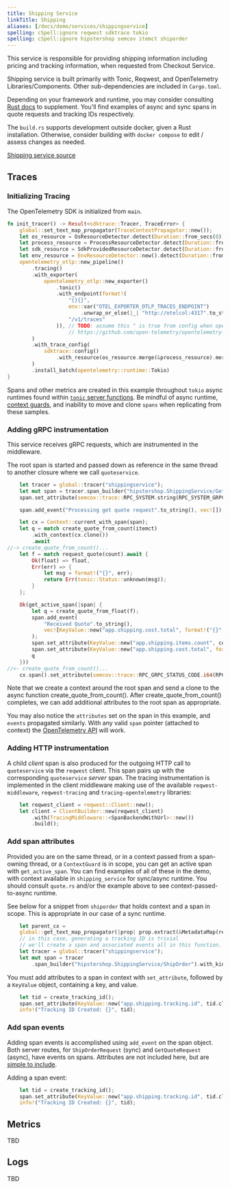 ```yaml
---
title: Shipping Service
linkTitle: Shipping
aliases: [/docs/demo/services/shippingservice]
spelling: cSpell:ignore reqwest sdktrace tokio
spelling: cSpell:ignore hipstershop semcov itemct shiporder
---
```


This service is responsible for providing shipping information including pricing
and tracking information, when requested from Checkout Service.

Shipping service is built primarily with Tonic, Reqwest, and OpenTelemetry
Libraries/Components. Other sub-dependencies are included in `Cargo.toml`.

Depending on your framework and runtime, you may consider consulting
[Rust docs](/docs/instrumentation/rust/) to supplement. You'll find examples of
async and sync spans in quote requests and tracking IDs respectively.

The `build.rs` supports development outside docker, given a Rust installation.
Otherwise, consider building with `docker compose` to edit / assess changes as
needed.

[Shipping service source](https://github.com/open-telemetry/opentelemetry-demo/blob/main/src/shippingservice/)

## Traces

### Initializing Tracing

The OpenTelemetry SDK is initialized from `main`.

```rust
fn init_tracer() -> Result<sdktrace::Tracer, TraceError> {
    global::set_text_map_propagator(TraceContextPropagator::new());
    let os_resource = OsResourceDetector.detect(Duration::from_secs(0));
    let process_resource = ProcessResourceDetector.detect(Duration::from_secs(0));
    let sdk_resource = SdkProvidedResourceDetector.detect(Duration::from_secs(0));
    let env_resource = EnvResourceDetector::new().detect(Duration::from_secs(0));
    opentelemetry_otlp::new_pipeline()
        .tracing()
        .with_exporter(
            opentelemetry_otlp::new_exporter()
                .tonic()
                .with_endpoint(format!(
                    "{}{}",
                    env::var("OTEL_EXPORTER_OTLP_TRACES_ENDPOINT")
                        .unwrap_or_else(|_| "http://otelcol:4317".to_string()),
                    "/v1/traces"
                )), // TODO: assume this ^ is true from config when opentelemetry crate > v0.17.0
                    // https://github.com/open-telemetry/opentelemetry-rust/pull/806 includes the environment variable.
        )
        .with_trace_config(
            sdktrace::config()
                .with_resource(os_resource.merge(&process_resource).merge(&sdk_resource).merge(&env_resource)),
        )
        .install_batch(opentelemetry::runtime::Tokio)
}
```

Spans and other metrics are created in this example throughout `tokio` async
runtimes found within
[`tonic` server functions](https://github.com/hyperium/tonic/blob/master/examples/helloworld-tutorial.md#writing-our-server).
Be mindful of async runtime,
[context guards](https://docs.rs/opentelemetry/latest/opentelemetry/struct.ContextGuard.html),
and inability to move and clone `spans` when replicating from these samples.

### Adding gRPC instrumentation

This service receives gRPC requests, which are instrumented in the middleware.

The root span is started and passed down as reference in the same thread to
another closure where we call `quoteservice`.

```rust
    let tracer = global::tracer("shippingservice");
    let mut span = tracer.span_builder("hipstershop.ShippingService/GetQuote").with_kind(SpanKind::Server).start_with_context(&tracer, &parent_cx);
    span.set_attribute(semcov::trace::RPC_SYSTEM.string(RPC_SYSTEM_GRPC));

    span.add_event("Processing get quote request".to_string(), vec![]);

    let cx = Context::current_with_span(span);
    let q = match create_quote_from_count(itemct)
        .with_context(cx.clone())
        .await
//-> create_quote_from_count()...
    let f = match request_quote(count).await {
        Ok(float) => float,
        Err(err) => {
            let msg = format!("{}", err);
            return Err(tonic::Status::unknown(msg));
        }
    };

    Ok(get_active_span(|span| {
        let q = create_quote_from_float(f);
        span.add_event(
            "Received Quote".to_string(),
            vec![KeyValue::new("app.shipping.cost.total", format!("{}", q))],
        );
        span.set_attribute(KeyValue::new("app.shipping.items.count", count as i64));
        span.set_attribute(KeyValue::new("app.shipping.cost.total", format!("{}", q)));
        q
    }))
//<- create_quote_from_count()...
    cx.span().set_attribute(semcov::trace::RPC_GRPC_STATUS_CODE.i64(RPC_GRPC_STATUS_CODE_OK));
```

Note that we create a context around the root span and send a clone to the async
function create_quote_from_count(). After create_quote_from_count() completes,
we can add additional attributes to the root span as appropriate.

You may also notice the `attributes` set on the span in this example, and
`events` propagated similarly. With any valid `span` pointer (attached to
context) the
[OpenTelemetry API](https://docs.rs/opentelemetry/0.17.0/opentelemetry/trace/struct.SpanRef.html)
will work.

### Adding HTTP instrumentation

A child _client_ span is also produced for the outgoing HTTP call to
`quoteservice` via the `reqwest` client. This span pairs up with the
corresponding `quoteservice` _server_ span. The tracing instrumentation is
implemented in the client middleware making use of the available
`reqwest-middleware`, `reqwest-tracing` and `tracing-opentelemetry` libraries:

```rust
    let reqwest_client = reqwest::Client::new();
    let client = ClientBuilder::new(reqwest_client)
        .with(TracingMiddleware::<SpanBackendWithUrl>::new())
        .build();
```

### Add span attributes

Provided you are on the same thread, or in a context passed from a span-owning
thread, or a `ContextGuard` is in scope, you can get an active span with
`get_active_span`. You can find examples of all of these in the demo, with
context available in `shipping_service` for sync/async runtime. You should
consult `quote.rs` and/or the example above to see context-passed-to-async
runtime.

See below for a snippet from `shiporder` that holds context and a span in scope.
This is appropriate in our case of a sync runtime.

```rust
    let parent_cx =
    global::get_text_map_propagator(|prop| prop.extract(&MetadataMap(request.metadata())));
    // in this case, generating a tracking ID is trivial
    // we'll create a span and associated events all in this function.
    let tracer = global::tracer("shippingservice");
    let mut span = tracer
        .span_builder("hipstershop.ShippingService/ShipOrder").with_kind(SpanKind::Server).start_with_context(&tracer, &parent_cx);
```

You must add attributes to a span in context with `set_attribute`, followed by a
`KeyValue` object, containing a key, and value.

```rust
    let tid = create_tracking_id();
    span.set_attribute(KeyValue::new("app.shipping.tracking.id", tid.clone()));
    info!("Tracking ID Created: {}", tid);
```

### Add span events

Adding span events is accomplished using `add_event` on the span object. Both
server routes, for `ShipOrderRequest` (sync) and `GetQuoteRequest` (async), have
events on spans. Attributes are not included here, but are
[simple to include](https://docs.rs/opentelemetry/latest/opentelemetry/trace/trait.Span.html#method.add_event).

Adding a span event:

```rust
    let tid = create_tracking_id();
    span.set_attribute(KeyValue::new("app.shipping.tracking.id", tid.clone()));
    info!("Tracking ID Created: {}", tid);
```

## Metrics

TBD

## Logs

TBD
